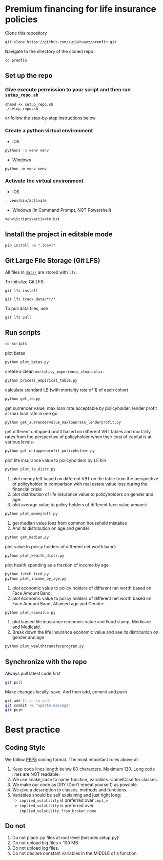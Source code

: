 # Premium financing for life insurance policies

Clone this repository

```bash
git clone https://github.com/xujiahuayz/premfin.git
```

Navigate to the directory of the cloned repo

```bash
cd premfin
```

## Set up the repo

### Give execute permission to your script and then run `setup_repo.sh`

```
chmod +x setup_repo.sh
./setup_repo.sh
```

or follow the step-by-step instructions below

### Create a python virtual environment

- iOS

```zsh
python3 -m venv venv
```

- Windows

```
python -m venv venv
```

### Activate the virtual environment

- iOS

```zsh
. venv/bin/activate
```

- Windows (in Command Prompt, NOT Powershell)

```zsh
venv\Scripts\activate.bat
```

## Install the project in editable mode

```
pip install -e ".[dev]"
```

## Git Large File Storage (Git LFS)

All files in [`data/`](data/) are stored with `lfs`.

To initialize Git LFS:

```
git lfs install
```

```
git lfs track data/**/*
```

To pull data files, use

```
git lfs pull
```

## Run scripts

```zsh
cd scripts
```

plot betas

```zsh
python plot_betas.py
```

create a clean `mortality_experience_clean.xlsx`:

```zsh
python process_empirical_table.py
```

calculate standard LE (with mortality rate of 1) of each cohort

```zsh
python get_le.py
```

get surrender value, max loan rate acceptable by policyholder, lender profit at max loan rate in one go:

```zsh
python get_surrendervalue_maxloanrate_lenderprofit.py
```

get different untapped profit based on different VBT tables and mortality rates from the perspective of policyholder when their cost of capital is at various levels:

```zsh
python get_untappedprofit_policyholder.py
```

plot life insurance value to policyholders by LE bin

```zsh
python plot_le_distr.py
```

1. plot money left based on different VBT on the table from the perspective of policyholder in comparison with real estate value loss during the financial crisis:
2. plot distribution of life insurance value to policyholders on gender and age:
3. plot average value to policy holders of different face value amount:

```zsh
python plot_moneyleft.py
```

<!--
get untapped profit from the perspective of lender when their cost of capital is at various levels:

```zsh
python get_lenderprofit.py
``` -->

1. get median value loss from common household mistakes
2. And its distribution on age and gender:

```zsh
python get_median.py
```

plot value to policy holders of different net worth band:

```zsh
python plot_wealth_distr.py
```

plot health spending as a fraction of income by age

```zsh
python fetch_fred.py
python plot_income_by_age.py
```

1. plot economic value to policy holders of different net worth based on Face Amount Band:
2. plot economic value to policy holders of different net worth based on Face Amount Band, Attained age and Gender:

```zsh
python plot_ecovalue.py
```

1. plot lapsed life inusrance economic value and Food stamp, Medicare and Medicaid.
2. Break down the life insurance economic value and see its distribution on gender and age

```zsh
python plot_wealthtransferprogram.py
```

## Synchronize with the repo

Always pull latest code first

```bash
git pull
```

Make changes locally, save. And then add, commit and push

```bash
git add [file-to-add]
git commit -m "update message"
git push
```

# Best practice

## Coding Style

We follow [PEP8](https://www.python.org/dev/peps/pep-0008/) coding format.
The most important rules above all:

1. Keep code lines length below 80 characters. Maximum 120. Long code lines are NOT readable.
1. We use snake_case to name function, variables. CamelCase for classes.
1. We make our code as DRY (Don't repeat yourself) as possible.
1. We give a description to classes, methods and functions.
1. Variables should be self explaining and just right long:
   - `implied_volatility` is preferred over `impl_v`
   - `implied_volatility` is preferred over `implied_volatility_from_broker_name`

## Do not

1. Do not place .py files at root level (besides setup.py)!
1. Do not upload big files > 100 MB.
1. Do not upload log files.
1. Do not declare constant variables in the MIDDLE of a function
